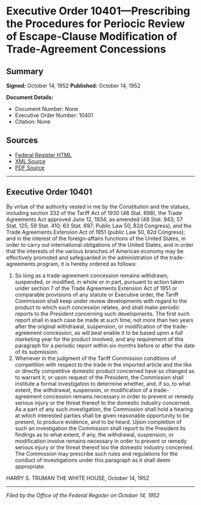 # Executive Order 10401—Prescribing the Procedures for Periocic Review of Escape-Clause Modification of Trade-Agreement Concessions

## Summary

**Signed:** October 14, 1952
**Published:** October 14, 1952

**Document Details:**
- Document Number: None
- Executive Order Number: 10401
- Citation: None

## Sources
- [Federal Register HTML](https://www.presidency.ucsb.edu/documents/executive-order-10401-prescribing-the-procedures-for-periocic-review-escape-clause)
- [XML Source](None)
- [PDF Source](None)

---

## Executive Order 10401

By virtue of the authority vested in me by the Constitution and the statues, including section 332 of the Tariff Act of 1930 (46 Stat. 698), the Trade Agreements Act approved June 12, 1934, as amended (48 Stat. 943; 57 Stat. 125; 59 Stat. 410; 63 Stat. 697; Public Law 50, 82d Congress), and the Trade Agreements Extension Act of 1951 (public Law 50, 82d Congress); and in the interest of the foreign-affairs functions of the United States, in order to carry out international obligations of the United States, and in order that the interests of the various branches of American economy may be effectively promoted and safeguarded in the administration of the trade-agreements program, it is hereby ordered as follows:
1. So long as a trade-agreement concession remains withdrawn, suspended, or modified, in whole or in part, pursuant to action taken under section 7 of the Trade Agreements Extension Act of 1951 or comparable provisions of any statute or Executive order, the Tariff Commission shall keep under review developments with regard to the product to which such concession relates, and shall make periodic reports to the President concerning such developments. The first such report shall in each case be made at such time, not more than two years after the original withdrawal, suspension, or modification of the trade-agreement concession, as will best enable it to be based upon a full marketing year for the product involved, and any requirement of this paragraph for a periodic report within six months before or after the date of its submission.
2. Whenever in the judgment of the Tariff Commission conditions of competition with respect to the trade in the imported article and the like or directly competitive domestic product concerned have so changed as to warrant it, or upon request of the President, the Commission shall institute a formal investigation to determine whether, and, if so, to what extent, the withdrawal, suspension, or modification of a trade-agreement concession remains necessary in order to prevent or remedy serious injury or the threat thereof to the domestic industry concerned. As a part of any such investigation, the Commission shall hold a hearing at which interested parties shall be given reasonable opportunity to be present, to produce evidence, and to be heard. Upon completion of such an investigation the Commission shall report to the President its findings as to what extent, if any, the withdrawal, suspension, or modification involve remains necessary in order to prevent or remedy serious injury or the threat thereof too the domestic industry concerned. The Commission may prescribe such rules and regulations for the conduct of investigations under this paragraph as it shall deem appropriate.

HARRY S. TRUMAN
THE WHITE HOUSE,
October 14, 1952

---

*Filed by the Office of the Federal Register on October 14, 1952*

